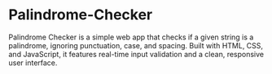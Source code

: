 # Palindrome-Checker
Palindrome Checker is a simple web app that checks if a given string is a palindrome, ignoring punctuation, case, and spacing. Built with HTML, CSS, and JavaScript, it features real-time input validation and a clean, responsive user interface.
